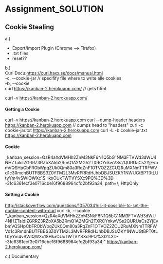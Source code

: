 # Assignment_SOLUTION  


## Cookie Stealing    
a.)  
- Export/Import Plugin (Chrome --> Firefox)  
- .txt files  
- reset??  

b.)  
Curl Docu:https://curl.haxx.se/docs/manual.html  
-c, --cookie-jar <filename> // specifify file where to write alle cookies  
-b, --cookie <data>  
curl https://kanban-2.herokuapp.com/ // gets html 

curl -v https://kanban-2.herokuapp.com/  

#### Getting a Cookie    
curl -v https://kanban-2.herokuapp.com 
curl --dump-header headers https://kanban-2.herokuapp.com // dumps head to "headers"
curl -c cookie-jar.txt https://kanban-2.herokuapp.com
curl -L -b cookie-jar.txt https://kanban-2.herokuapp.com

#### Cookie  
 _kanban_session=QzR4aXdVMHh2ZnM3NkF6N1Q5bG1NM3FTVWd3dWU4NHZTaldiZGRRZ3RZbXA5b2RmQ1A2MGh2TXRCYnkwVSs2QURUaCs2YjEvbmVQSHpCbFRObWpqZUk0Qm80a3RqZnF1OTVOZ2ZCU2RuMXNmTTRFWVd1c3RmdnBUTFBBS3Z0YTM2L3MvRFRRdHJhbDBJSUZKY1NWUGtBPT0tLUtyYm4vSWlQWXc1SHkxOUxTWTVYSXc9PQ%3D%3D--3fc6361ecf3e0716cbe16f9688964cfd2bf93a34; path=/; HttpOnly

#### Setting a Cookie  
http://stackoverflow.com/questions/10570341/is-it-possible-to-set-the-cookie-content-with-curl
curl -b, --cookie "_kanban_session=QzR4aXdVMHh2ZnM3NkF6N1Q5bG1NM3FTVWd3dWU4NHZTaldiZGRRZ3RZbXA5b2RmQ1A2MGh2TXRCYnkwVSs2QURUaCs2YjEvbmVQSHpCbFRObWpqZUk0Qm80a3RqZnF1OTVOZ2ZCU2RuMXNmTTRFWVd1c3RmdnBUTFBBS3Z0YTM2L3MvRFRRdHJhbDBJSUZKY1NWUGtBPT0tLUtyYm4vSWlQWXc1SHkxOUxTWTVYSXc9PQ%3D%3D--3fc6361ecf3e0716cbe16f9688964cfd2bf93a34;" https://kanban-2.herokuapp.com/  

c.) Documentary  